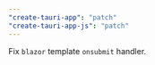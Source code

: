 ```yaml
---
"create-tauri-app": "patch"
"create-tauri-app-js": "patch"
---
```


Fix `blazor` template `onsubmit` handler.

